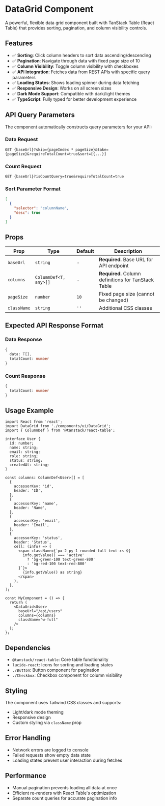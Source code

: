 # DataGrid Component

A powerful, flexible data grid component built with TanStack Table (React Table) that provides sorting, pagination, and column visibility controls.

## Features

- ✅ **Sorting**: Click column headers to sort data ascending/descending
- ✅ **Pagination**: Navigate through data with fixed page size of 10
- ✅ **Column Visibility**: Toggle column visibility with checkboxes
- ✅ **API Integration**: Fetches data from REST APIs with specific query parameters
- ✅ **Loading States**: Shows loading spinner during data fetching
- ✅ **Responsive Design**: Works on all screen sizes
- ✅ **Dark Mode Support**: Compatible with dark/light themes
- ✅ **TypeScript**: Fully typed for better development experience

## API Query Parameters

The component automatically constructs query parameters for your API:

### Data Request
```
GET {baseUrl}?skip={pageIndex * pageSize}&take={pageSize}&requireTotalCount=true&sort=[{...}]
```

### Count Request
```
GET {baseUrl}?isCountQuery=true&requireTotalCount=true
```

### Sort Parameter Format
```json
[
  {
    "selector": "columnName",
    "desc": true
  }
]
```

## Props

| Prop | Type | Default | Description |
|------|------|---------|-------------|
| `baseUrl` | `string` | - | **Required.** Base URL for API endpoint |
| `columns` | `ColumnDef<T, any>[]` | - | **Required.** Column definitions for TanStack Table |
| `pageSize` | `number` | `10` | Fixed page size (cannot be changed) |
| `className` | `string` | `''` | Additional CSS classes |

## Expected API Response Format

### Data Response
```typescript
{
  data: T[],
  totalCount: number
}
```

### Count Response
```typescript
{
  totalCount: number
}
```

## Usage Example

```tsx
import React from 'react';
import DataGrid from './components/ui/DataGrid';
import { ColumnDef } from '@tanstack/react-table';

interface User {
  id: number;
  name: string;
  email: string;
  role: string;
  status: string;
  createdAt: string;
}

const columns: ColumnDef<User>[] = [
  {
    accessorKey: 'id',
    header: 'ID',
  },
  {
    accessorKey: 'name',
    header: 'Name',
  },
  {
    accessorKey: 'email',
    header: 'Email',
  },
  {
    accessorKey: 'status',
    header: 'Status',
    cell: (info) => (
      <span className={`px-2 py-1 rounded-full text-xs ${
        info.getValue() === 'active'
          ? 'bg-green-100 text-green-800'
          : 'bg-red-100 text-red-800'
      }`}>
        {info.getValue() as string}
      </span>
    ),
  },
];

const MyComponent = () => {
  return (
    <DataGrid<User>
      baseUrl="/api/users"
      columns={columns}
      className="w-full"
    />
  );
};
```

## Dependencies

- `@tanstack/react-table`: Core table functionality
- `lucide-react`: Icons for sorting and loading states
- `./Button`: Button component for pagination
- `./Checkbox`: Checkbox component for column visibility

## Styling

The component uses Tailwind CSS classes and supports:
- Light/dark mode theming
- Responsive design
- Custom styling via `className` prop

## Error Handling

- Network errors are logged to console
- Failed requests show empty data state
- Loading states prevent user interaction during fetches

## Performance

- Manual pagination prevents loading all data at once
- Efficient re-renders with React Table's optimization
- Separate count queries for accurate pagination info
